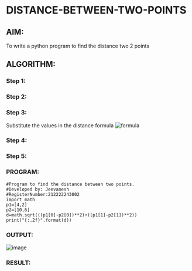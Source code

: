 # DISTANCE-BETWEEN-TWO-POINTS

## AIM:
To write a python program to find the distance two 2 points
## ALGORITHM:
### Step 1: 
### Step 2: 
### Step 3: 
Substitute the values in the distance formula  ![formula](/formula.JPG)
### Step 4: 
### Step 5: 
### PROGRAM:
```
#Program to find the distance between two points.
#Developed by: Jeevanesh
#RegisterNumber:212222243002
import math
p1=[4,2]
p2=[10,6]
d=math.sqrt(((p1[0]-p2[0])**2)+((p1[1]-p2[1])**2))
print("{:.2f}".format(d))  
```
### OUTPUT:
![image](https://github.com/plotswag/DISTANCE-BETWEEN-TWO-POINTS/assets/145822344/8de9ffcd-0f08-4cbc-aa2e-41f13d3991a3)
### RESULT:
